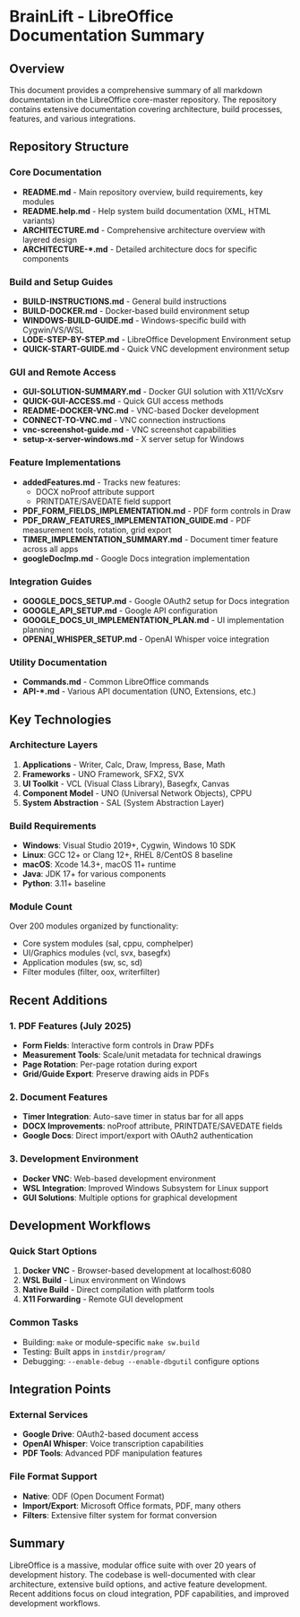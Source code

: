 # BrainLift - LibreOffice Documentation Summary

## Overview
This document provides a comprehensive summary of all markdown documentation in the LibreOffice core-master repository. The repository contains extensive documentation covering architecture, build processes, features, and various integrations.

## Repository Structure

### Core Documentation
- **README.md** - Main repository overview, build requirements, key modules
- **README.help.md** - Help system build documentation (XML, HTML variants)
- **ARCHITECTURE.md** - Comprehensive architecture overview with layered design
- **ARCHITECTURE-*.md** - Detailed architecture docs for specific components

### Build and Setup Guides
- **BUILD-INSTRUCTIONS.md** - General build instructions
- **BUILD-DOCKER.md** - Docker-based build environment setup
- **WINDOWS-BUILD-GUIDE.md** - Windows-specific build with Cygwin/VS/WSL
- **LODE-STEP-BY-STEP.md** - LibreOffice Development Environment setup
- **QUICK-START-GUIDE.md** - Quick VNC development environment setup

### GUI and Remote Access
- **GUI-SOLUTION-SUMMARY.md** - Docker GUI solution with X11/VcXsrv
- **QUICK-GUI-ACCESS.md** - Quick GUI access methods
- **README-DOCKER-VNC.md** - VNC-based Docker development
- **CONNECT-TO-VNC.md** - VNC connection instructions
- **vnc-screenshot-guide.md** - VNC screenshot capabilities
- **setup-x-server-windows.md** - X server setup for Windows

### Feature Implementations
- **addedFeatures.md** - Tracks new features:
  - DOCX noProof attribute support
  - PRINTDATE/SAVEDATE field support
- **PDF_FORM_FIELDS_IMPLEMENTATION.md** - PDF form controls in Draw
- **PDF_DRAW_FEATURES_IMPLEMENTATION_GUIDE.md** - PDF measurement tools, rotation, grid export
- **TIMER_IMPLEMENTATION_SUMMARY.md** - Document timer feature across all apps
- **googleDocImp.md** - Google Docs integration implementation

### Integration Guides
- **GOOGLE_DOCS_SETUP.md** - Google OAuth2 setup for Docs integration
- **GOOGLE_API_SETUP.md** - Google API configuration
- **GOOGLE_DOCS_UI_IMPLEMENTATION_PLAN.md** - UI implementation planning
- **OPENAI_WHISPER_SETUP.md** - OpenAI Whisper voice integration

### Utility Documentation
- **Commands.md** - Common LibreOffice commands
- **API-*.md** - Various API documentation (UNO, Extensions, etc.)

## Key Technologies

### Architecture Layers
1. **Applications** - Writer, Calc, Draw, Impress, Base, Math
2. **Frameworks** - UNO Framework, SFX2, SVX
3. **UI Toolkit** - VCL (Visual Class Library), Basegfx, Canvas
4. **Component Model** - UNO (Universal Network Objects), CPPU
5. **System Abstraction** - SAL (System Abstraction Layer)

### Build Requirements
- **Windows**: Visual Studio 2019+, Cygwin, Windows 10 SDK
- **Linux**: GCC 12+ or Clang 12+, RHEL 8/CentOS 8 baseline
- **macOS**: Xcode 14.3+, macOS 11+ runtime
- **Java**: JDK 17+ for various components
- **Python**: 3.11+ baseline

### Module Count
Over 200 modules organized by functionality:
- Core system modules (sal, cppu, comphelper)
- UI/Graphics modules (vcl, svx, basegfx)
- Application modules (sw, sc, sd)
- Filter modules (filter, oox, writerfilter)

## Recent Additions

### 1. PDF Features (July 2025)
- **Form Fields**: Interactive form controls in Draw PDFs
- **Measurement Tools**: Scale/unit metadata for technical drawings
- **Page Rotation**: Per-page rotation during export
- **Grid/Guide Export**: Preserve drawing aids in PDFs

### 2. Document Features
- **Timer Integration**: Auto-save timer in status bar for all apps
- **DOCX Improvements**: noProof attribute, PRINTDATE/SAVEDATE fields
- **Google Docs**: Direct import/export with OAuth2 authentication

### 3. Development Environment
- **Docker VNC**: Web-based development environment
- **WSL Integration**: Improved Windows Subsystem for Linux support
- **GUI Solutions**: Multiple options for graphical development

## Development Workflows

### Quick Start Options
1. **Docker VNC** - Browser-based development at localhost:6080
2. **WSL Build** - Linux environment on Windows
3. **Native Build** - Direct compilation with platform tools
4. **X11 Forwarding** - Remote GUI development

### Common Tasks
- Building: `make` or module-specific `make sw.build`
- Testing: Built apps in `instdir/program/`
- Debugging: `--enable-debug --enable-dbgutil` configure options

## Integration Points

### External Services
- **Google Drive**: OAuth2-based document access
- **OpenAI Whisper**: Voice transcription capabilities
- **PDF Tools**: Advanced PDF manipulation features

### File Format Support
- **Native**: ODF (Open Document Format)
- **Import/Export**: Microsoft Office formats, PDF, many others
- **Filters**: Extensive filter system for format conversion

## Summary
LibreOffice is a massive, modular office suite with over 20 years of development history. The codebase is well-documented with clear architecture, extensive build options, and active feature development. Recent additions focus on cloud integration, PDF capabilities, and improved development workflows.